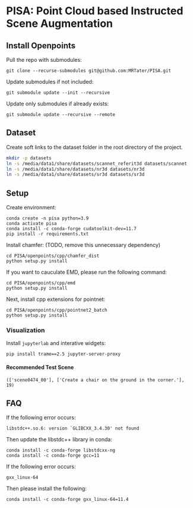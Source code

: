 # PISA: Point Cloud based Instructed Scene Augmentation

## Install Openpoints

Pull the repo with submodules:
```shell
git clone --recurse-submodules git@github.com:MRTater/PISA.git
```

Update submodules if not included:
```shell
git submodule update --init --recursive
```

Update only submodules if already exists:
```shell
git submodule update --recursive --remote
```

## Dataset

Create soft links to the dataset folder in the root directory of the project.

```bash
mkdir -p datasets
ln -s /media/data1/share/datasets/scannet_referit3d datasets/scannet
ln -s /media/data1/share/datasets/nr3d datasets/nr3d
ln -s /media/data1/share/datasets/sr3d datasets/sr3d
```

## Setup
Create environment:
```shell
conda create -n pisa python=3.9
conda activate pisa
conda install -c conda-forge cudatoolkit-dev=11.7
pip install -r requirements.txt
```

Install chamfer: (TODO, remove this unnecessary dependency)
```shell
cd PISA/openpoints/cpp/chamfer_dist
python setup.py install
```

If you want to cauculate EMD, please run the following command:
```shell
cd PISA/openpoints/cpp/emd
python setup.py install
```

Next, install cpp extensions for pointnet:
```shell
cd PISA/openpoints/cpp/pointnet2_batch
python setup.py install
```

### Visualization

Install `jupyterlab` and interative widgets:
```shell
pip install trame==2.5 jupyter-server-proxy
```

#### Recommended Test Scene
```
(['scene0474_00'], ['Create a chair on the ground in the corner.'], 19)
```

## FAQ


If the following error occurs:
```
libstdc++.so.6: version `GLIBCXX_3.4.30' not found
```

Then update the libstdc++ library in conda:
```shell
conda install -c conda-forge libstdcxx-ng
conda install -c conda-forge gcc=11
```

If the following error occurs:
```shell
gxx_linux-64
```
Then please install the following:
```shell
conda install -c conda-forge gxx_linux-64=11.4
```
